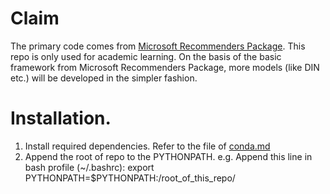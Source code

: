 # Claim

The primary code comes from [Microsoft Recommenders Package](https://github.com/microsoft/recommenders). This repo is only used for academic learning. On the basis of the basic framework from Microsoft Recommenders Package, more models (like DIN etc.) will be developed in the simpler fashion. 


# Installation.

1. Install required dependencies. Refer to the file of [conda.md](conda.md)
2. Append the root of repo to the PYTHONPATH. e.g. Append this line in bash profile (~/.bashrc): export PYTHONPATH=$PYTHONPATH:/root_of_this_repo/

